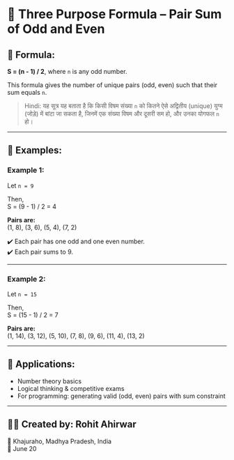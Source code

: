 # 🔢 Three Purpose Formula – Pair Sum of Odd and Even

## 📌 Formula:
**S = (n - 1) / 2**, where `n` is any odd number.

This formula gives the number of unique pairs (odd, even) such that their sum equals `n`.

> Hindi: यह सूत्र यह बताता है कि किसी विषम संख्या `n` को कितने ऐसे अद्वितीय (unique) युग्म (जोड़े) में बांटा जा सकता है, जिनमें एक संख्या विषम और दूसरी सम हो, और उनका योगफल `n` हो।

---

## 🧮 Examples:

### Example 1:
Let `n = 9`

Then,  
S = (9 - 1) / 2 = 4

**Pairs are:**  
(1, 8), (3, 6), (5, 4), (7, 2)

✔️ Each pair has one odd and one even number.  
✔️ Each pair sums to 9.

---

### Example 2:
Let `n = 15`

Then,  
S = (15 - 1) / 2 = 7

**Pairs are:**  
(1, 14), (3, 12), (5, 10), (7, 8), (9, 6), (11, 4), (13, 2)

---

## 🎯 Applications:

- Number theory basics  
- Logical thinking & competitive exams  
- For programming: generating valid (odd, even) pairs with sum constraint

---

## 👨‍🔬 Created by: Rohit Ahirwar  
📍 Khajuraho, Madhya Pradesh, India  
📅 June 20
